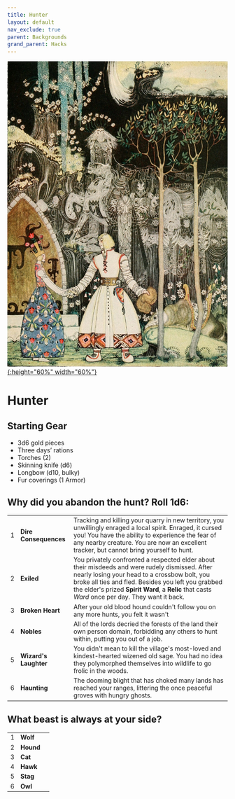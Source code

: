 ```yaml
---
title: Hunter
layout: default
nav_exclude: true
parent: Backgrounds
grand_parent: Hacks
---
```


[![Alt text](/img/backgrounds/hunter.jpg "East of the Sun and West of the Moon, illustrated by Kay Nielsen"){:height="60%" width="60%"}](/img/backgrounds/hunter.jpg)

# Hunter

## Starting Gear

- 3d6 gold pieces
- Three days’ rations
- Torches (2)
- Skinning knife (d6)
- Longbow (d10, bulky)
- Fur coverings (1 Armor)

## Why did you abandon the hunt? Roll 1d6:

|      |                   |                                                              |
| ---- | ----------------- | ------------------------------------------------------------ |
| 1    | **Dire Consequences** | Tracking and killing your quarry in new territory, you unwillingly enraged a local spirit. Enraged, it cursed you! You have the ability to experience the fear of any nearby creature. You are now an excellent tracker, but cannot bring yourself to hunt. |
| 2    | **Exiled**  | You privately confronted a respected elder about their misdeeds and were rudely dismissed. After nearly losing your head to a crossbow bolt, you broke all ties and fled. Besides you left you grabbed the elder's prized **Spirit Ward**, a **Relic** that casts _Ward_ once per day. They want it back.|
| 3    | **Broken Heart**  | After your old blood hound couldn't follow you on any more hunts, you felt it wasn't |
| 4    | **Nobles**  | All of the lords decried the forests of the land their own person domain, forbidding any others to hunt within, putting you out of a job. |
| 5    | **Wizard's Laughter** | You didn't mean to kill the village's most-loved and kindest-hearted wizened old sage. You had no idea they polymorphed themselves into wildlife to go frolic in the woods. |
| 6    | **Haunting**   | The dooming blight that has choked many lands has reached your ranges, littering the once peaceful groves with hungry ghosts. |

## What beast is always at your side?

|      |      |      |
| ---- | ---- | ---- |
| 1    |**Wolf** |      |
| 2    |**Hound** |      |
| 3    |**Cat** |      |
| 4    |**Hawk** |      |
| 5    |**Stag** |      |
| 6    |**Owl** |      |
